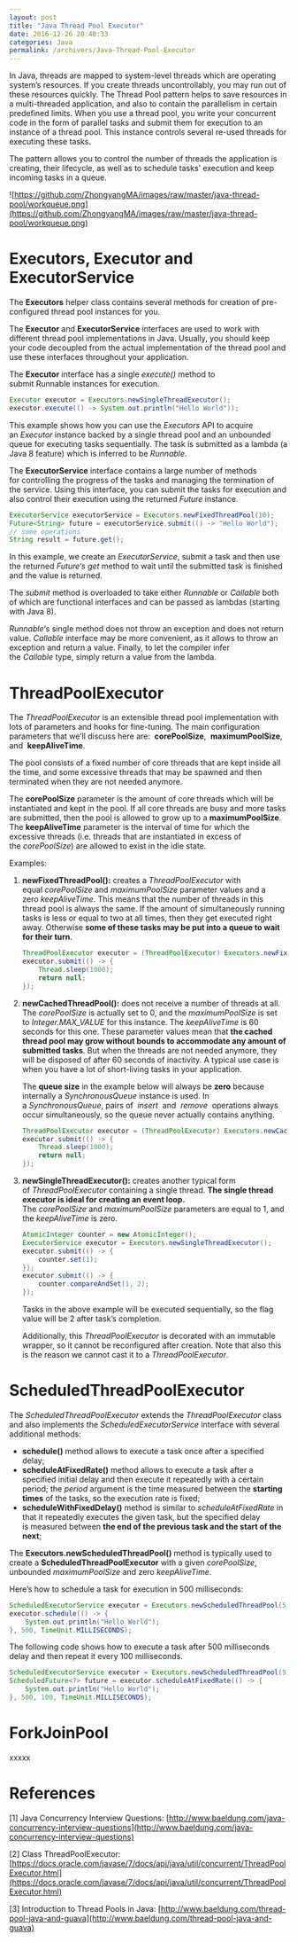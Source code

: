 ```yaml
---
layout: post
title: "Java Thread Pool Executor"
date: 2016-12-26 20:40:33
categories: Java
permalink: /archivers/Java-Thread-Pool-Executor
---
```


In Java, threads are mapped to system-level threads which are operating system’s resources. If you create threads uncontrollably, you may run out of these resources quickly. The Thread Pool pattern helps to save resources in a multi-threaded application, and also to contain the parallelism in certain predefined limits. When you use a thread pool, you write your concurrent code in the form of parallel tasks and submit them for execution to an instance of a thread pool. This instance controls several re-used threads for executing these tasks.

<!--more-->

The pattern allows you to control the number of threads the application is creating, their lifecycle, as well as to schedule tasks’ execution and keep incoming tasks in a queue.

![https://github.com/ZhongyangMA/images/raw/master/java-thread-pool/workqueue.png](https://github.com/ZhongyangMA/images/raw/master/java-thread-pool/workqueue.png)

# Executors, Executor and ExecutorService

The **Executors** helper class contains several methods for creation of pre-configured thread pool instances for you.

The **Executor** and **ExecutorService** interfaces are used to work with different thread pool implementations in Java. Usually, you should keep your code decoupled from the actual implementation of the thread pool and use these interfaces throughout your application.

The **Executor** interface has a single *execute()* method to submit Runnable instances for execution.

```java
Executor executor = Executors.newSingleThreadExecutor();
executor.execute(() -> System.out.println("Hello World"));
```

This example shows how you can use the *Executors* API to acquire an *Executor* instance backed by a single thread pool and an unbounded queue for executing tasks sequentially. The task is submitted as a lambda (a Java 8 feature) which is inferred to be *Runnable*.

The **ExecutorService** interface contains a large number of methods for controlling the progress of the tasks and managing the termination of the service. Using this interface, you can submit the tasks for execution and also control their execution using the returned *Future* instance.

```java
ExecutorService executorService = Executors.newFixedThreadPool(10);
Future<String> future = executorService.submit(() -> "Hello World");
// some operations
String result = future.get();
```

In this example, we create an *ExecutorService*, submit a task and then use the returned *Future‘s get* method to wait until the submitted task is finished and the value is returned. 

The *submit* method is overloaded to take either *Runnable* or *Callable* both of which are functional interfaces and can be passed as lambdas (starting with Java 8). 

*Runnable*‘s single method does not throw an exception and does not return value. *Callable* interface may be more convenient, as it allows to throw an exception and return a value. Finally, to let the compiler infer the *Callable* type, simply return a value from the lambda.

# ThreadPoolExecutor

The *ThreadPoolExecutor* is an extensible thread pool implementation with lots of parameters and hooks for fine-tuning. The main configuration parameters that we’ll discuss here are:  **corePoolSize**,  **maximumPoolSize**,  and  **keepAliveTime**.

The pool consists of a fixed number of core threads that are kept inside all the time, and some excessive threads that may be spawned and then terminated when they are not needed anymore.

The **corePoolSize** parameter is the amount of core threads which will be instantiated and kept in the pool. If all core threads are busy and more tasks are submitted, then the pool is allowed to grow up to a **maximumPoolSize**. The **keepAliveTime** parameter is the interval of time for which the excessive threads (i.e. threads that are instantiated in excess of the *corePoolSize*) are allowed to exist in the idle state.

Examples:

1. **newFixedThreadPool():** creates a *ThreadPoolExecutor* with equal *corePoolSize* and *maximumPoolSize* parameter values and a zero *keepAliveTime*. This means that the number of threads in this thread pool is always the same. If the amount of simultaneously running tasks is less or equal to two at all times, then they get executed right away. Otherwise **some of these tasks may be put into a queue to wait for their turn**.

   ```java
   ThreadPoolExecutor executor = (ThreadPoolExecutor) Executors.newFixedThreadPool(2);
   executor.submit(() -> {
       Thread.sleep(1000);
       return null;
   });
   ```

2. **newCachedThreadPool():** does not receive a number of threads at all. The *corePoolSize* is actually set to 0, and the *maximumPoolSize* is set to *Integer.MAX_VALUE* for this instance. The *keepAliveTime* is 60 seconds for this one. These parameter values mean that **the cached thread pool may grow without bounds to accommodate any amount of submitted tasks**. But when the threads are not needed anymore, they will be disposed of after 60 seconds of inactivity. A typical use case is when you have a lot of short-living tasks in your application.

   The **queue size** in the example below will always be **zero** because internally   a *SynchronousQueue* instance is used. In a *SynchronousQueue*, pairs of  *insert*  and  *remove*  operations always occur simultaneously, so the queue never actually contains anything.

   ```java
   ThreadPoolExecutor executor = (ThreadPoolExecutor) Executors.newCachedThreadPool();
   executor.submit(() -> {
       Thread.sleep(1000);
       return null;
   });
   ```

3. **newSingleThreadExecutor():** creates another typical form of *ThreadPoolExecutor* containing a single thread. **The single thread executor is ideal for creating an event  loop.**  The *corePoolSize* and *maximumPoolSize* parameters are equal to 1, and the *keepAliveTime* is zero.

   ```java
   AtomicInteger counter = new AtomicInteger(); 
   ExecutorService executor = Executors.newSingleThreadExecutor();
   executor.submit(() -> {
       counter.set(1);
   });
   executor.submit(() -> {
       counter.compareAndSet(1, 2);
   });
   ```

   Tasks in the above example will be executed sequentially, so the flag value will be 2 after task’s completion.

   Additionally, this *ThreadPoolExecutor* is decorated with an immutable wrapper, so it cannot be reconfigured after creation. Note that also this is the reason we cannot cast it to a *ThreadPoolExecutor*.

# ScheduledThreadPoolExecutor

The *ScheduledThreadPoolExecutor* extends the *ThreadPoolExecutor* class and also implements the *ScheduledExecutorService* interface with several additional methods:

- **schedule()** method allows to execute a task once after a specified delay;
- **scheduleAtFixedRate()** method allows to execute a task after a specified initial delay and then execute it repeatedly with a certain period; the *period* argument is the time measured between the **starting times** of the tasks, so the execution rate is fixed;
- **scheduleWithFixedDelay()** method is similar to *scheduleAtFixedRate* in that it repeatedly executes the given task, but the specified delay is measured between **the end of the previous task and the start of the next**; 

The **Executors.newScheduledThreadPool()** method is typically used to create a **ScheduledThreadPoolExecutor** with a given *corePoolSize*, unbounded *maximumPoolSize* and zero *keepAliveTime*.

Here’s how to schedule a task for execution in 500 milliseconds:

```java
ScheduledExecutorService executor = Executors.newScheduledThreadPool(5);
executor.schedule(() -> {
    System.out.println("Hello World");
}, 500, TimeUnit.MILLISECONDS);
```

The following code shows how to execute a task after 500 milliseconds delay and then repeat it every 100 milliseconds.

```java
ScheduledExecutorService executor = Executors.newScheduledThreadPool(5);
ScheduledFuture<?> future = executor.scheduleAtFixedRate(() -> {
    System.out.println("Hello World");
}, 500, 100, TimeUnit.MILLISECONDS);
```

# ForkJoinPool

xxxxx



# References

[1] Java Concurrency Interview Questions: [http://www.baeldung.com/java-concurrency-interview-questions](http://www.baeldung.com/java-concurrency-interview-questions)

[2] Class ThreadPoolExecutor: [https://docs.oracle.com/javase/7/docs/api/java/util/concurrent/ThreadPoolExecutor.html](https://docs.oracle.com/javase/7/docs/api/java/util/concurrent/ThreadPoolExecutor.html)

[3] Introduction to Thread Pools in Java: [http://www.baeldung.com/thread-pool-java-and-guava](http://www.baeldung.com/thread-pool-java-and-guava)








